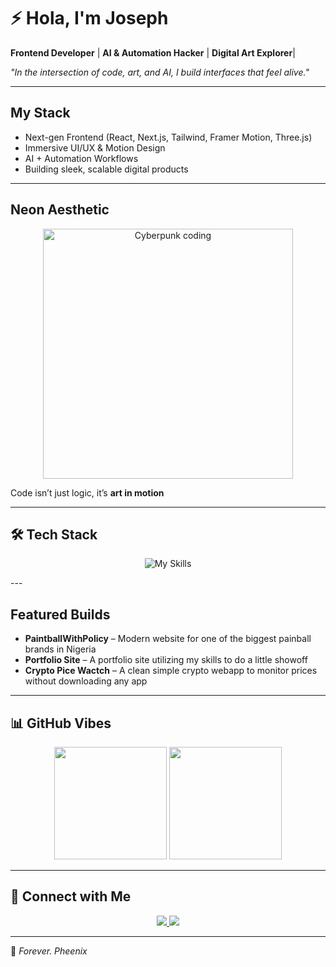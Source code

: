 # ⚡ Hola, I'm Joseph   

 **Frontend Developer** | **AI & Automation Hacker** |  **Digital Art Explorer**| 

 *"In the intersection of code, art, and AI, I build interfaces that feel alive."*  

---

## My Stack
-  Next-gen Frontend (React, Next.js, Tailwind, Framer Motion, Three.js)  
-  Immersive UI/UX & Motion Design  
-  AI + Automation Workflows  
-  Building sleek, scalable digital products  

---

## Neon Aesthetic
<p align="center">
  <img src="https://media.giphy.com/media/xTiTnqUxyWbsAXq7Ju/giphy.gif" width="400" alt="Cyberpunk coding" />
</p>  

Code isn’t just logic, it’s **art in motion**  

---

## 🛠️ Tech Stack

<div align="center">

![My Skills](https://skillicons.dev/icons?i=js,ts,react,nextjs,tailwind,threejs,nodejs,python,git,figma,vite&perline=6)

</div>
---

## Featured Builds
-  **PaintballWithPolicy** – Modern website for one of the biggest painball brands in Nigeria  
- **Portfolio Site** – A portfolio site utilizing my skills to do a little showoff 
- **Crypto Pice Wactch** – A clean simple crypto webapp to monitor prices without downloading any app  

---

## 📊 GitHub Vibes
<p align="center">
  <img src="https://github-readme-stats.vercel.app/api?username=kingphenix&show_icons=true&theme=tokyonight&hide_border=true&bg_color=000000&title_color=00f0ff&icon_color=ff00ff&text_color=ffffff" height="180" />
  <img src="https://github-readme-stats.vercel.app/api/top-langs/?username=kingphenix&layout=compact&theme=tokyonight&hide_border=true&bg_color=000000&title_color=ff00ff&text_color=ffffff" height="180" />
</p>  

---

## 🔗 Connect with Me
<p align="center">
<a href="https://twitter.com/pheenix_x">
    <img src="https://img.shields.io/badge/Twitter-1DA1F2?style=for-the-badge&logo=twitter&logoColor=white" />
  </a>
  <a href="https://your-portfolio.com">
    <img src="https://img.shields.io/badge/Portfolio-FF00FF?style=for-the-badge&logo=firefox&logoColor=white" />
  </a>
</p>

---

🖤 *Forever. Pheenix*
